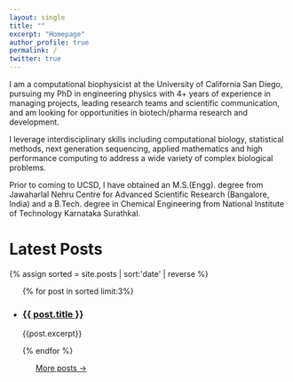 ```yaml
---
layout: single
title: ""
excerpt: "Homepage"
author_profile: true
permalink: /
twitter: true
---
```


I am a computational biophysicist at the University of California San Diego, pursuing my PhD in engineering physics with 4+ years of experience in managing projects, leading research teams and scientific communication, and am looking for opportunities in biotech/pharma research and development.

I leverage interdisciplinary skills including computational biology, statistical methods, next generation sequencing, applied mathematics and high performance computing to address a wide variety of complex biological problems.

Prior to coming to UCSD, I have obtained an M.S.(Engg). degree from Jawaharlal Nehru Centre for Advanced Scientific Research (Bangalore, India) and a B.Tech. degree in Chemical Engineering from National Institute of Technology Karnataka Surathkal.

<h1>Latest Posts</h1>
{% assign sorted = site.posts | sort:'date' | reverse %}
<ul>
{% for post in sorted limit:3%}
	<div class="{{ include.type | default: "list" }}__item">
	  <article class="archive__item" itemscope itemtype="http://schema.org/CreativeWork">
	    <li>
	      <h3 class="archive__item-title" itemprop="headline">
			 	  <a href="{{ root_url }}{{ post.url }}">{{ post.title }}</a>
	      </h3>
        <p class="archive__item-excerpt" itemprop="description">{{post.excerpt}}</p>
	    </li>
	 </article>
	</div>
{% endfor %}
<ul> 
<a href="/blog/" class="back-to-top">More posts &rarr;</a>


